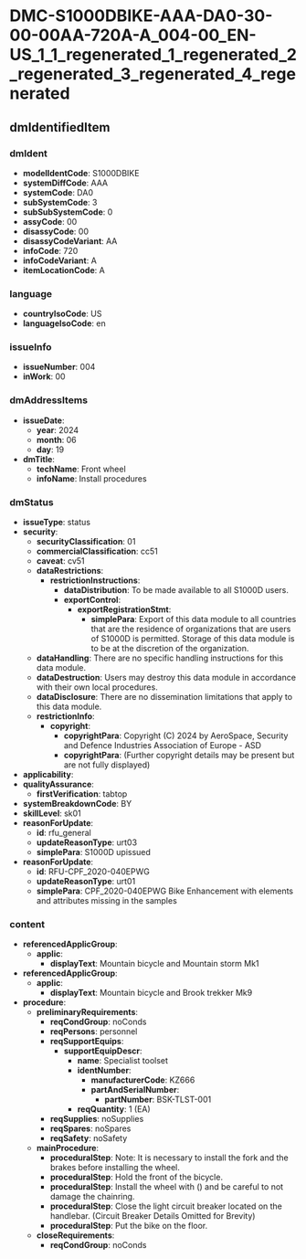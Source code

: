 # DMC-S1000DBIKE-AAA-DA0-30-00-00AA-720A-A_004-00_EN-US_1_1_regenerated_1_regenerated_2_regenerated_3_regenerated_4_regenerated

## dmIdentifiedItem

### dmIdent

*   **modelIdentCode**: S1000DBIKE
*   **systemDiffCode**: AAA
*   **systemCode**: DA0
*   **subSystemCode**: 3
*   **subSubSystemCode**: 0
*   **assyCode**: 00
*   **disassyCode**: 00
*   **disassyCodeVariant**: AA
*   **infoCode**: 720
*   **infoCodeVariant**: A
*   **itemLocationCode**: A

### language

*   **countryIsoCode**: US
*   **languageIsoCode**: en

### issueInfo

*   **issueNumber**: 004
*   **inWork**: 00

### dmAddressItems

*   **issueDate**:
    *   **year**: 2024
    *   **month**: 06
    *   **day**: 19
*   **dmTitle**:
    *   **techName**: Front wheel
    *   **infoName**: Install procedures

### dmStatus

*   **issueType**: status
*   **security**:
    *   **securityClassification**: 01
    *   **commercialClassification**: cc51
    *   **caveat**: cv51
    *   **dataRestrictions**:
        *   **restrictionInstructions**:
            *   **dataDistribution**: To be made available to all S1000D users.
            *   **exportControl**:
                *   **exportRegistrationStmt**:
                    *   **simplePara**: Export of this data module to all countries that are the residence of organizations that are users of S1000D is permitted. Storage of this data module is to be at the discretion of the organization.
    *   **dataHandling**: There are no specific handling instructions for this data module.
    *   **dataDestruction**: Users may destroy this data module in accordance with their own local procedures.
    *   **dataDisclosure**: There are no dissemination limitations that apply to this data module.
    *   **restrictionInfo**:
        *   **copyright**:
            *   **copyrightPara**: Copyright (C) 2024 by AeroSpace, Security and Defence Industries Association of Europe - ASD
            *   **copyrightPara**: (Further copyright details may be present but are not fully displayed)
*   **applicability**: 
*   **qualityAssurance**:
    *   **firstVerification**: tabtop
*   **systemBreakdownCode**: BY
*   **skillLevel**: sk01
*   **reasonForUpdate**:
    *   **id**: rfu_general
    *   **updateReasonType**: urt03
    *   **simplePara**: S1000D upissued
*   **reasonForUpdate**:
    *   **id**: RFU-CPF_2020-040EPWG
    *   **updateReasonType**: urt01
    *   **simplePara**: CPF_2020-040EPWG Bike Enhancement with elements and attributes missing in the samples

### content

*   **referencedApplicGroup**:
    *   **applic**:
        *   **displayText**: Mountain bicycle and Mountain storm Mk1
*   **referencedApplicGroup**:
    *   **applic**:
        *   **displayText**: Mountain bicycle and Brook trekker Mk9
*   **procedure**:
    *   **preliminaryRequirements**:
        *   **reqCondGroup**: noConds
        *   **reqPersons**: personnel
        *   **reqSupportEquips**:
            *   **supportEquipDescr**:
                *   **name**: Specialist toolset
                *   **identNumber**:
                    *   **manufacturerCode**: KZ666
                    *   **partAndSerialNumber**:
                        *   **partNumber**: BSK-TLST-001
                *   **reqQuantity**: 1 (EA)
        *   **reqSupplies**: noSupplies
        *   **reqSpares**: noSpares
        *   **reqSafety**: noSafety
    *   **mainProcedure**:
        *   **proceduralStep**: Note: It is necessary to install the fork and the brakes before installing the wheel.
        *   **proceduralStep**: Hold the front of the bicycle.
        *   **proceduralStep**: Install the wheel with (<internalRef internalRefId="seq-0001" internalRefTargetType="irtt05"/>) and be careful to not damage the chainring.
        *   **proceduralStep**: Close the light circuit breaker located on the handlebar. (Circuit Breaker Details Omitted for Brevity)
        *   **proceduralStep**: Put the bike on the floor.
    *   **closeRequirements**:
        *   **reqCondGroup**: noConds